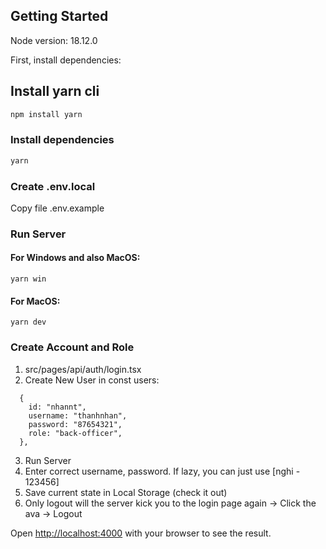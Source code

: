 ## Getting Started

Node version: 18.12.0

First, install dependencies:

## Install yarn cli

```bash
npm install yarn
```

### Install dependencies

```bash
yarn
```

### Create .env.local

Copy file .env.example

### Run Server

#### For Windows and also MacOS:

```
yarn win
```

#### For MacOS:

```
yarn dev
```

### Create Account and Role

1. src/pages/api/auth/login.tsx
2. Create New User in const users:

```
  {
    id: "nhannt",
    username: "thanhnhan",
    password: "87654321",
    role: "back-officer",
  },
```

3. Run Server
4. Enter correct username, password. If lazy, you can just use [nghi - 123456]
5. Save current state in Local Storage (check it out)
6. Only logout will the server kick you to the login page again -> Click the ava -> Logout

Open [http://localhost:4000](http://localhost:4000) with your browser to see the result.
